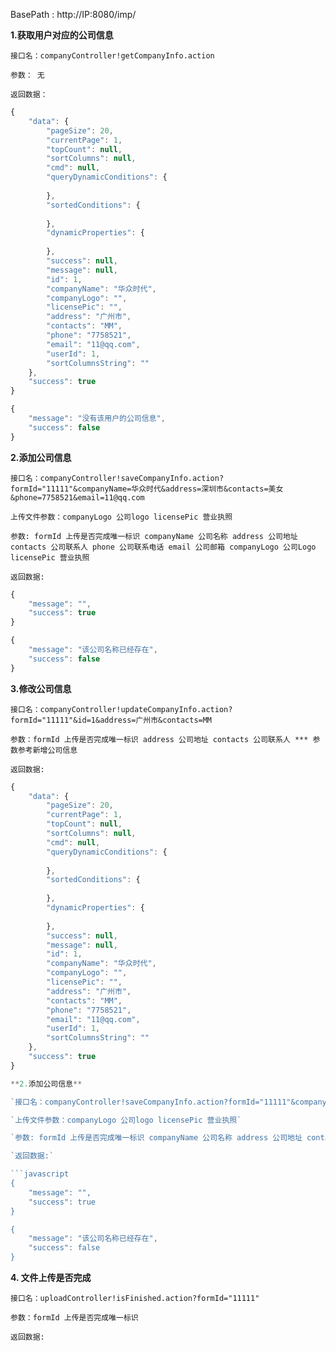 

BasePath : http://IP:8080/imp/

**1.获取用户对应的公司信息**

`接口名：companyController!getCompanyInfo.action`

`参数： 无`

`返回数据：`
```javascript
{
	"data": {
		"pageSize": 20,
		"currentPage": 1,
		"topCount": null,
		"sortColumns": null,
		"cmd": null,
		"queryDynamicConditions": {
			
		},
		"sortedConditions": {
			
		},
		"dynamicProperties": {
			
		},
		"success": null,
		"message": null,
		"id": 1,
		"companyName": "华众时代",
		"companyLogo": "",
		"licensePic": "",
		"address": "广州市",
		"contacts": "MM",
		"phone": "7758521",
		"email": "11@qq.com",
		"userId": 1,
		"sortColumnsString": ""
	},
	"success": true
}

{
	"message": "没有该用户的公司信息",
	"success": false
}
```
**2.添加公司信息**

`接口名：companyController!saveCompanyInfo.action?formId="11111"&companyName=华众时代&address=深圳市&contacts=美女&phone=7758521&email=11@qq.com`

`上传文件参数：companyLogo 公司logo licensePic 营业执照`

`参数: formId 上传是否完成唯一标识 companyName 公司名称 address 公司地址 contacts 公司联系人 phone 公司联系电话 email 公司邮箱 companyLogo 公司Logo licensePic 营业执照`

`返回数据:`

```javascript
{
	"message": "",
	"success": true
}

{
	"message": "该公司名称已经存在",
	"success": false
}
```

**3.修改公司信息**

`接口名：companyController!updateCompanyInfo.action?formId="11111"&id=1&address=广州市&contacts=MM`

`参数：formId 上传是否完成唯一标识 address 公司地址 contacts 公司联系人 *** 参数参考新增公司信息`

`返回数据:`

```javascript
{
	"data": {
		"pageSize": 20,
		"currentPage": 1,
		"topCount": null,
		"sortColumns": null,
		"cmd": null,
		"queryDynamicConditions": {
			
		},
		"sortedConditions": {
			
		},
		"dynamicProperties": {
			
		},
		"success": null,
		"message": null,
		"id": 1,
		"companyName": "华众时代",
		"companyLogo": "",
		"licensePic": "",
		"address": "广州市",
		"contacts": "MM",
		"phone": "7758521",
		"email": "11@qq.com",
		"userId": 1,
		"sortColumnsString": ""
	},
	"success": true
}

**2.添加公司信息**

`接口名：companyController!saveCompanyInfo.action?formId="11111"&companyName=华众时代&address=深圳市&contacts=美女&phone=7758521&email=11@qq.com`

`上传文件参数：companyLogo 公司logo licensePic 营业执照`

`参数: formId 上传是否完成唯一标识 companyName 公司名称 address 公司地址 contacts 公司联系人 phone 公司联系电话 email 公司邮箱 companyLogo 公司Logo licensePic 营业执照`

`返回数据:`

```javascript
{
	"message": "",
	"success": true
}

{
	"message": "该公司名称已经存在",
	"success": false
}
```

**4. 文件上传是否完成**

`接口名：uploadController!isFinished.action?formId="11111"`

`参数：formId 上传是否完成唯一标识`

`返回数据:`

```javascript


```
